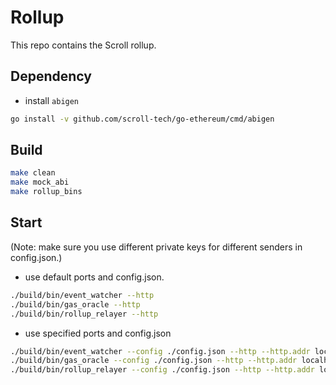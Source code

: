 # Rollup

This repo contains the Scroll rollup.

## Dependency

+ install `abigen`

``` bash
go install -v github.com/scroll-tech/go-ethereum/cmd/abigen
```

## Build

```bash
make clean
make mock_abi
make rollup_bins
```

## Start

(Note: make sure you use different private keys for different senders in config.json.)

* use default ports and config.json.

```bash
./build/bin/event_watcher --http
./build/bin/gas_oracle --http
./build/bin/rollup_relayer --http
```

* use specified ports and config.json

```bash
./build/bin/event_watcher --config ./config.json --http --http.addr localhost --http.port 8290
./build/bin/gas_oracle --config ./config.json --http --http.addr localhost --http.port 8290
./build/bin/rollup_relayer --config ./config.json --http --http.addr localhost --http.port 8290
```
